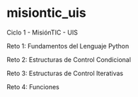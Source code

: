 # misiontic_uis
Ciclo 1 -  MisiónTIC - UIS

Reto 1: Fundamentos del Lenguaje Python

Reto 2: Estructuras de Control Condicional

Reto 3: Estructuras de Control Iterativas

Reto 4: Funciones
